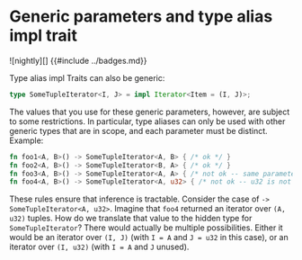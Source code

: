 # Generic parameters and type alias impl trait

![nightly][]
{{#include ../badges.md}}

Type alias impl Traits can also be generic:

```rust
type SomeTupleIterator<I, J> = impl Iterator<Item = (I, J)>;
```

The values that you use for these generic parameters, however, are subject to some restrictions. In particular, type aliases can only be used with other generic types that are in scope, and each parameter must be distinct. Example:

```rust
fn foo1<A, B>() -> SomeTupleIterator<A, B> { /* ok */ }
fn foo2<A, B>() -> SomeTupleIterator<B, A> { /* ok */ }
fn foo3<A, B>() -> SomeTupleIterator<A, A> { /* not ok -- same parameter used twice */ }
fn foo4<A, B>() -> SomeTupleIterator<A, u32> { /* not ok -- u32 is not a type parameter */ }
```

These rules ensure that inference is tractable. Consider the case of `-> SomeTupleIterator<A, u32>`. Imagine that `foo4` returned an iterator over `(A, u32)` tuples. How do we translate that value to the hidden type for `SomeTupleIterator`?  There would actually be multiple possibilities. Either it would be an iterator over `(I, J)` (with `I = A` and `J = u32` in this case), or an iterator over `(I, u32)` (with `I = A` and `J` unused).
